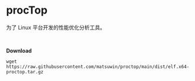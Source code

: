 # procTop

为了 Linux 平台开发的性能优化分析工具。

<br>

**Download**

`wget https://raw.githubusercontent.com/matsuwin/proctop/main/dist/elf.x64-proctop.tar.gz`
